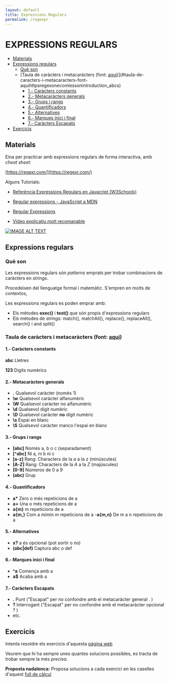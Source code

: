 ```yaml
---
layout: default
title: Expressions Regulars
permalink: /regexpr
---
```


# EXPRESSIONS REGULARS

<!-- toc -->

- [Materials](#materials)
- [Expressions regulars](#expressions-regulars)
  * [Què son](#que-son)
  * [Taula de caràcters i metacaràcters (font: [aqui](https://regexone.com/lesson/introduction_abcs))](#taula-de-caracters-i-metacaracters-font-aquihttpsregexonecomlessonintroduction_abcs)
    + [1.- Caràcters constants](#1--caracters-constants)
    + [2.- Metacaràcters generals](#2--metacaracters-generals)
    + [3.- Grups i rangs](#3--grups-i-rangs)
    + [4.- Quantificadors](#4--quantificadors)
    + [5.- Alternatives](#5--alternatives)
    + [6.- Marques inici i final](#6--marques-inici-i-final)
    + [7.- Caràcters Escapats](#7--caracters-escapats)
- [Exercicis](#exercicis)

<!-- tocstop -->

## Materials

Eina per practicar amb expressions regulars de forma interactiva, amb _cheat sheet_:

[https://regexr.com/](https://regexr.com/)

Alguns Tutorials:

- [Referència Expressions Regulars en Javacript (W3Schools)](https://www.w3schools.com/jsref/jsref_obj_regexp.asp)
- [Regular expressions - JavaScript a MDN](https://developer.mozilla.org/en-US/docs/Web/JavaScript/Guide/Regular_Expressions)
- [Regular Expressions](https://eloquentjavascript.net/09_regexp.html)

- [Video explicatiu molt recomanable](https://www.youtube.com/watch?v=rhzKDrUiJVk)

[![IMAGE ALT TEXT](https://img.youtube.com/vi/rhzKDrUiJVk/0.jpg)](https://www.youtube.com/watch?v=rhzKDrUiJVk "Video Title")

## Expressions regulars

### Què son

Les expressions regulars són _patterns_ emprats per trobar combinacions de caràcters en _strings._

Procedeixen del llenguatge formal i matemàtic. S&#39;empren en molts de contextos,

Les expressions regulars es poden emprar amb:

- Els mètodes **exec()** i **test()** que són propis d&#39;expressions regulars
- Els mètodes de _strings:_ match(), matchAll(), replace(), replaceAll(), search() i and split()

###


### Taula de caràcters i metacaràcters (font: [aqui](https://regexone.com/lesson/introduction_abcs))

#### 1.- Caràcters constants

**abc** Lletres

**123** Digits numèrics

#### 2.- Metacaràcters generals

- **.** Qualsevol caràcter (només 1)
- **\w** Qualsevol caràcter alfanumèric
- **\W** Qualsevol caràcter no alfanumèric
- **\d** Qualsevol dígit numèric
- **\D** Qualsevol caràcter **no** dígit numèric
- **\s** Espai en blanc
- **\S** Qualsevol caràcter manco l&#39;espai en blanc

#### 3.- Grups i rangs

- **[abc]** Només a, b o c (separadament)
- **[^abc]** Ni a, ni b ni c
- **[a-z]** Rang: Characters de la _a_ a la _z_ (minúscules)
- **[A-Z]** Rang: Characters de la _A_ a la _Z_ (majúscules)
- **[0-9]** Números de 0 a 9
- **(abc)** Grup

#### 4.- Quantificadors

- **a\*** Zero o més repeticions de a
- **a+** Una o més repeticions de a
- **a{m}** m repeticions de a
- **a{m,}** Com a mímin _m_ repeticions de a
-**a{m,n}** De m a n repeticions de a

#### 5.- Alternatives

- **x?** a és opcional (pot sortir o no)
- **(abc|def)** Captura abc o def

#### 6.- Marques inici i final

- **^a** Comença amb a
- **a$** Acaba amb a

#### 7.- Caràcters Escapats

- **\.** Punt (&quot;Escapat&quot; per no confondre amb el metacaràcter general . )
- **\?** Interrogant (&quot;Escapat&quot; per no confondre amb el metacaràcter opcional ? )
- etc.

## Exercicis

Intenta resoldre els exercicis d&#39;aquesta [pàgina web](https://regexone.com/lesson/introduction_abcs)

Veurem que hi ha sempre unes quantes solucions possibles, es tracta de trobar sempre la més _precisa._

**Proposta nadalenca:** Proposa solucions a cada exercici en les caselles d&#39;aquest [full de càlcul](https://docs.google.com/spreadsheets/d/1vxq-v95BA-DvFWVSmcBJaYME5xxFvuGJyqoPmOOpahU/edit#gid=0)


